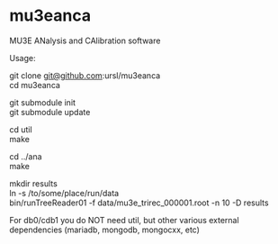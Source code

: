 # mu3eanca
MU3E ANalysis and CAlibration software

Usage:


git clone git@github.com:ursl/mu3eanca <br>
cd mu3eanca <br>

git submodule init<br>
git submodule update<br>


cd util<br>
make<br>

cd ../ana<br>
make<br>

mkdir results<br>
ln -s /to/some/place/run/data<br>
bin/runTreeReader01 -f data/mu3e_trirec_000001.root -n 10 -D results<br>


For db0/cdb1 you do NOT need util, but other various external dependencies (mariadb, mongodb, mongocxx, etc)

